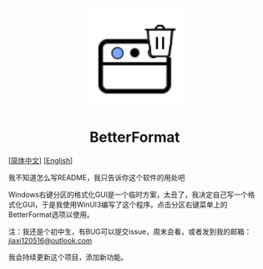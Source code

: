 <div align="center">
  <img src="./res/Logo.png" alt="Logo" width="40%">
</div>

# <center> BetterFormat


[[简体中文](README.md)] [[English](README_en.md)]

我不知道怎么写README，我只告诉你这个软件的用处吧

Windows右键分区的格式化GUI是一个临时方案，太丑了，我决定自己写一个格式化GUI，于是我使用WinUI3编写了这个程序。点击分区右键菜单上的BetterFormat选项以使用。

注：我还是个初中生，有BUG可以提交issue，周末会看，或者发到我的邮箱：jiaxi120516@outlook.com

我会持续更新这个项目，添加新功能。
